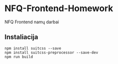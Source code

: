 # NFQ-Frontend-Homework
NFQ Frontend namų darbai
## Instaliacija
```console
npm install suitcss --save
npm install suitcss-preprocessor --save-dev
npm run build
```

